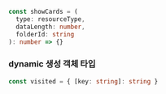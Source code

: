 ```ts
const showCards = (
  type: resourceType,
  dataLength: number,
  folderId: string
): number => {}
```

### dynamic 생성 객체 타입

```ts
const visited = { [key: string]: string }
```

